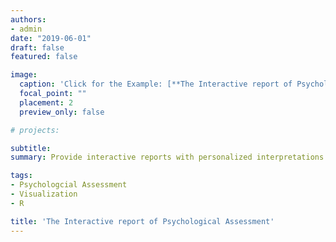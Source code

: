 ```yaml
---
authors:
- admin
date: "2019-06-01"
draft: false
featured: false

image:
  caption: 'Click for the Example: [**The Interactive report of Psychological Assessment (Korean)**](https://a072826.github.io/kibum_moon/19_2_KUSCC.html)'
  focal_point: ""
  placement: 2
  preview_only: false

# projects: 

subtitle: 
summary: Provide interactive reports with personalized interpretations on the results of psychological assessments

tags:
- Psychologcial Assessment
- Visualization
- R

title: 'The Interactive report of Psychological Assessment'
---
```



